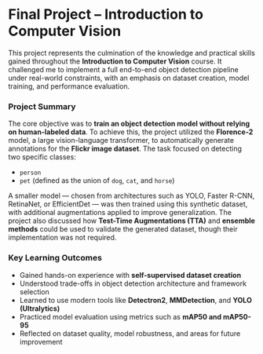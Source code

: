 # Final Project – Introduction to Computer Vision

This project represents the culmination of the knowledge and practical skills gained throughout the **Introduction to Computer Vision** course. It challenged me to implement a full end-to-end object detection pipeline under real-world constraints, with an emphasis on dataset creation, model training, and performance evaluation.

### Project Summary

The core objective was to **train an object detection model without relying on human-labeled data**. To achieve this, the project utilized the **Florence-2** model, a large vision-language transformer, to automatically generate annotations for the **Flickr image dataset**. The task focused on detecting two specific classes:  
- `person`  
- `pet` (defined as the union of `dog`, `cat`, and `horse`)

A smaller model — chosen from architectures such as YOLO, Faster R-CNN, RetinaNet, or EfficientDet — was then trained using this synthetic dataset, with additional augmentations applied to improve generalization. The project also discussed how **Test-Time Augmentations (TTA)** and **ensemble methods** could be used to validate the generated dataset, though their implementation was not required.

### Key Learning Outcomes
- Gained hands-on experience with **self-supervised dataset creation**
- Understood trade-offs in object detection architecture and framework selection
- Learned to use modern tools like **Detectron2**, **MMDetection**, and **YOLO (Ultralytics)**
- Practiced model evaluation using metrics such as **mAP50 and mAP50-95**
- Reflected on dataset quality, model robustness, and areas for future improvement
